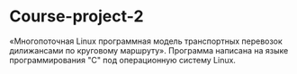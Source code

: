 # Course-project-2
«Многопоточная Linux программная модель транспортных перевозок дилижансами по круговому маршруту».
Программа написана на языке программирования "С" под операционную систему Linux.
